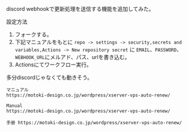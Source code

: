 discord webhookで更新処理を送信する機能を追加してみた。

設定方法
1. フォークする。  
2. 下記マニュアルをもとに
`repo -> settings -> security,secrets and variables,Actions -> New repository secret`
に
`EMAIL`、`PASSWORD`、`WEBHOOK_URL`にメルアド、パス、urlを書き込む。
3. Actionsにてワークフロー実行。


多分discordじゃなくても動きそう。

```
マニュアル
https://motoki-design.co.jp/wordpress/xserver-vps-auto-renew/

Manual
https://motoki-design.co.jp/wordpress/xserver-vps-auto-renew/

手册 https://motoki-design.co.jp/wordpress/xserver-vps-auto-renew/
```